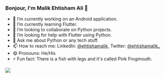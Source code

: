 ### Bonjour, I'm Malik Ehtisham Ali 👋


- 🔭 I’m currently working on an Android application.
- 🌱 I’m currently learning Flutter.
- 👯 I’m looking to collaborate on Python projects.
- 🤔 I’m looking for help with Flutter using Python.
- 💬 Ask me about Python or any tech stuff.
- 📫 How to reach me: LinkedIn: [@ehtishamalik](https://www.linkedin.com/in/ehtishamalik), Twitter: [@ehtishamalik_](https://twitter.com/ehtishamalik_)
- 😄 Pronouns: He/His
- ⚡ Fun fact: There is a fish with legs and it's called Pink Frogmouth.

<img src="https://github-readme-stats.vercel.app/api?username=ehtishamalik&&show_icons=true&title_color=ffffff&icon_color=bb2acf&text_color=daf7dc&bg_color=151515">
